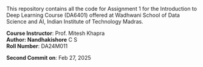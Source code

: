 This repository contains all the code for Assignment 1 for the Introduction to Deep Learning Course (DA6401) offered at Wadhwani School of Data Science and AI, Indian Institute of Technology Madras. 

**Course Instructor**: Prof. Mitesh Khapra \
**Author: Nandhakishore** C S \
**Roll Number**: DA24M011 

**Second Commit on**: Feb 27, 2025 